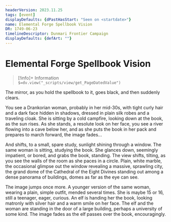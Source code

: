 ```yaml
---
headerVersion: 2023.11.25
tags: [event]
displayDefaults: {dPastHasStart: "Seen on <startdate>"}
name: Elemental Forge Spellbook Vision
DR: 1749-06-23
timelineDescriptor: Dunmari Frontier Campaign
displayDefaults: {defArt: ""}
---
```

# Elemental Forge Spellbook Vision
>[!info]+ Information  
> `$=dv.view("_scripts/view/get_PageDatedValue")`

The mirror, as you hold the spellbook to it, goes black, and then suddenly clears. 

You see a Drankorian woman, probably in her mid-30s, with tight curly hair and a dark face hidden in shadows, dressed in plain silk robes and a traveling cloak. She is sitting by a cold campfire, looking down at the book, as the sun rises. As she stands, a resolute look on her face, you see a river flowing into a cave below her, and as she puts the book in her pack and prepares to march forward, the image fades...

And shifts, to a small, spare study, sunlight shining through a window. The same woman is sitting, studying the book. She glances down, seemingly impatient, or bored, and grabs the book, standing. The view shifts, tilting, as you see the walls of the room as she paces in a circle. Plain, white marble, the occasional glimpse out the window revealing a massive, sprawling city, the grand dome of the Cathedral of the Eight Divines standing out among a dense panorama of buildings, domes as far as the eye can see. 

The image jumps once more. A younger version of the same woman, wearing a plain, simple outfit, mended several times. She is maybe 15 or 16, still a teenager, eager, curious. An elf is handing her the book, looking matronly with silver hair and a warm smile on her face. The elf and the woman are standing in the door of a large building, perhaps a university of some kind. The image fades as the elf passes over the book, encouragingly. 